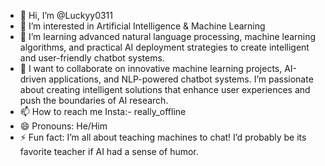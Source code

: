 - 👋 Hi, I’m @Luckyy0311
- 👀 I’m interested in Artificial Intelligence & Machine Learning
- 🌱 I’m learning advanced natural language processing, machine learning algorithms, and practical AI deployment strategies to create intelligent and user-friendly chatbot systems.
- 💞️ I want to collaborate on innovative machine learning projects, AI-driven applications, and NLP-powered chatbot systems. I’m passionate about creating intelligent solutions that enhance user experiences and  push the boundaries of AI research.
- 📫 How to reach me Insta:- really_offline
- 😄 Pronouns: He/Him
- ⚡ Fun fact: I’m all about teaching machines to chat! I’d probably be its favorite teacher if AI had a sense of humor.

<!---
Luckyy0311/Luckyy0311 is a ✨ special ✨ repository because its `README.md` (this file) appears on your GitHub profile.
You can click the Preview link to take a look at your changes.
--->
